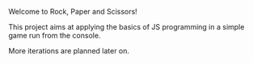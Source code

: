 Welcome to Rock, Paper and Scissors!

This project aims at applying the basics of JS programming in a simple game run from the console. 

More iterations are planned later on.